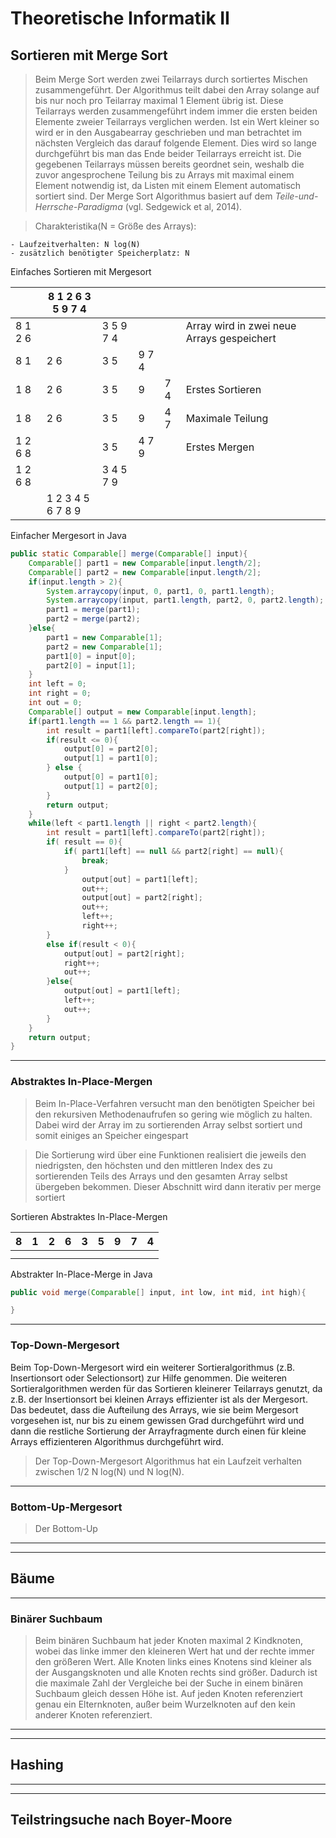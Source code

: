 # Theoretische Informatik II

## Sortieren mit Merge Sort
>Beim Merge Sort werden zwei Teilarrays durch sortiertes Mischen zusammengeführt. Der Algorithmus teilt dabei den Array solange auf bis nur noch pro Teilarray maximal 1 Element übrig ist. Diese Teilarrays werden zusammengeführt indem immer die ersten beiden Elemente zweier Teilarrays verglichen werden. Ist ein Wert kleiner  so wird er in den Ausgabearray geschrieben und man betrachtet im nächsten Vergleich das darauf folgende Element. Dies wird so lange durchgeführt bis man das Ende beider Teilarrays erreicht ist. Die gegebenen Teilarrays müssen bereits geordnet sein, weshalb die zuvor angesprochene Teilung bis zu Arrays mit maximal einem Element notwendig ist, da Listen mit einem Element automatisch sortiert sind.
Der Merge Sort Algorithmus basiert auf dem *Teile-und-Herrsche-Paradigma* (vgl. Sedgewick et al, 2014).

>Charakteristika(N = Größe des Arrays):

	- Laufzeitverhalten: N log(N)
	- zusätzlich benötigter Speicherplatz: N

Einfaches Sortieren mit Mergesort

||   8 1 2 6 3 5 9 7 4  |  |   | | |
|----| --- | ----| ---| ---|---|
| 8 1 2 6 || 3 5 9 7 4 |||Array wird in zwei neue Arrays gespeichert|
| 8 1 | 2 6 | 3 5 | 9 7 4||
|1 8 | 2 6 | 3 5 | 9 | 7 4 |Erstes Sortieren|
|1 8 | 2 6 | 3 5 | 9 | 4 7 |Maximale Teilung
|1 2 6 8 || 3 5 | 4 7 9 ||Erstes Mergen 
|1 2 6 8 || 3 4 5 7 9 |
||1 2 3 4 5 6 7 8 9 |


Einfacher Mergesort in Java

```Java
public static Comparable[] merge(Comparable[] input){
	Comparable[] part1 = new Comparable[input.length/2];
	Comparable[] part2 = new Comparable[input.length/2];
	if(input.length > 2){
		System.arraycopy(input, 0, part1, 0, part1.length);
		System.arraycopy(input, part1.length, part2, 0, part2.length);
		part1 = merge(part1);
		part2 = merge(part2);
	}else{
		part1 = new Comparable[1];
		part2 = new Comparable[1];
		part1[0] = input[0];
		part2[0] = input[1];
	}
	int left = 0;
	int right = 0;
	int out = 0;
	Comparable[] output = new Comparable[input.length];
	if(part1.length == 1 && part2.length == 1){
		int result = part1[left].compareTo(part2[right]);
		if(result <= 0){
			output[0] = part2[0];
			output[1] = part1[0];
		} else {
			output[0] = part1[0];
			output[1] = part2[0];
		}
		return output;
	}
	while(left < part1.length || right < part2.length){
		int result = part1[left].compareTo(part2[right]);
		if( result == 0){
			if( part1[left] == null && part2[right] == null){
				break;
			}
				output[out] = part1[left];
				out++;
				output[out] = part2[right];
				out++;
				left++;
				right++;
		}
		else if(result < 0){
			output[out] = part2[right];
			right++;
			out++;
		}else{
			output[out] = part1[left];
			left++;
			out++;
		}
	}
	return output;
}
```

---
### Abstraktes In-Place-Mergen
>Beim In-Place-Verfahren versucht man den benötigten Speicher bei den rekursiven Methodenaufrufen so gering wie möglich zu halten.
Dabei wird der Array im zu sortierenden Array selbst sortiert und somit einiges an Speicher eingespart

> Die Sortierung wird über eine Funktionen realisiert die jeweils den niedrigsten, den höchsten und den mittleren Index des zu sortierenden Teils des Arrays und den gesamten Array selbst übergeben bekommen. Dieser Abschnitt wird dann iterativ per merge sortiert

Sortieren Abstraktes In-Place-Mergen

| 8 | 1 | 2 | 6 | 3 | 5 | 9 | 7 | 4 |
|---|---|---|---|---|---|---|---|---|
|   |   |   |   |   |   |   |   |   |
|   |   |   |   |   |   |   |   |   |

Abstrakter In-Place-Merge in Java
```Java
public void merge(Comparable[] input, int low, int mid, int high){

}
```
---
### Top-Down-Mergesort

Beim Top-Down-Mergesort wird ein weiterer Sortieralgorithmus (z.B. Insertionsort oder Selectionsort) zur Hilfe genommen. Die weiteren Sortieralgorithmen werden für das Sortieren kleinerer Teilarrays genutzt, da z.B. der Insertionsort bei kleinen Arrays effizienter ist als der Mergesort.
Das bedeutet, dass die Aufteilung des Arrays, wie sie beim Mergesort vorgesehen ist, nur bis zu einem gewissen Grad durchgeführt wird und dann die restliche Sortierung der Arrayfragmente durch einen für kleine Arrays effizienteren Algorithmus durchgeführt wird.
>Der Top-Down-Mergesort Algorithmus hat ein Laufzeit verhalten zwischen 1/2 N log(N) und N log(N). 


---
### Bottom-Up-Mergesort
>Der Bottom-Up
---
---
## Bäume

---
### Binärer Suchbaum
> Beim binären Suchbaum hat jeder Knoten maximal 2 Kindknoten, wobei das linke immer den kleineren Wert hat und der rechte immer den größeren Wert. Alle Knoten links eines Knotens sind kleiner als der Ausgangsknoten und alle Knoten rechts sind größer. Dadurch ist die maximale Zahl der Vergleiche bei der Suche in einem binären Suchbaum gleich dessen Höhe ist. Auf jeden Knoten referenziert genau ein Elternknoten, außer beim Wurzelknoten auf den kein anderer Knoten referenziert.
---
---


## Hashing
---
---
## Teilstringsuche nach Boyer-Moore